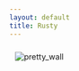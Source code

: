 ```yaml
---
layout: default
title: Rusty
---
```

[<img align="center" alt="pretty_wall" style="border:5px;margin:10px;float:left;" src="door.jpg" />][pretty_wall]

[pretty_wall]: https://github.com/rustymagnet3000
